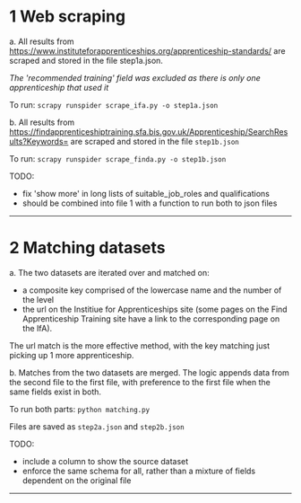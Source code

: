1  Web scraping
===============
a. All results from https://www.instituteforapprenticeships.org/apprenticeship-standards/ are
scraped and stored in the file step1a.json.

*The 'recommended training' field was excluded as there is only one apprenticeship that
used it*

To run: ```scrapy runspider scrape_ifa.py -o step1a.json```


b. All results from https://findapprenticeshiptraining.sfa.bis.gov.uk/Apprenticeship/SearchResults?Keywords=
are scraped and stored in the file ```step1b.json```

To run: ```scrapy runspider scrape_finda.py -o step1b.json```

TODO:
- fix 'show more' in long lists of suitable_job_roles and qualifications
- should be combined into file 1 with a function to run both to json files
---

2  Matching datasets
====================
a. The two datasets are iterated over and matched on:
- a composite key comprised of the lowercase name and the number of the level
- the url on the Institiue for Apprenticeships site (some pages on the Find Apprenticeship Training site have
a link to the corresponding page on the IfA).

The url match is the more effective method, with the key matching just picking
up 1 more apprenticeship.

b. Matches from the two datasets are merged. The logic appends data from the second file
to the first file, with preference to the first file when the same fields exist in both.

To run both parts: ```python matching.py```

Files are saved as ```step2a.json``` and ```step2b.json```

TODO:
- include a column to show the source dataset
- enforce the same schema for all, rather than a mixture of fields dependent on the original file
---

